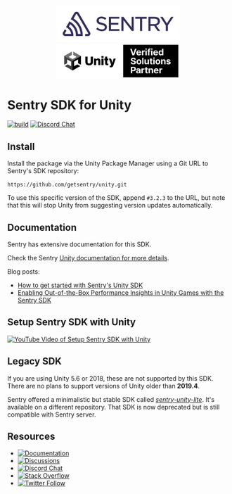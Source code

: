 <p align="center">
  <a href="https://sentry.io" target="_blank" align="left">
    <img src="https://raw.githubusercontent.com/getsentry/sentry-unity/main/.github/sentry-wordmark-dark-400x119.svg" width="280">
  </a>
  <a href="https://docs.sentry.io/platforms/unity/" target="_blank" align="right">
    <img src="https://raw.githubusercontent.com/getsentry/sentry-unity/main/.github/unity-verified-logo.svg" width="280">
  </a>
  <br />
</p>
<p align="center">

Sentry SDK for Unity
===========

[![build](https://github.com/getsentry/sentry-unity/workflows/CI/badge.svg?branch=main)](https://github.com/getsentry/sentry-unity/actions?query=branch%3Amain)
[![Discord Chat](https://img.shields.io/discord/621778831602221064?logo=discord&logoColor=ffffff&color=7389D8)](https://discord.gg/PXa5Apfe7K)

## Install

Install the package via the Unity Package Manager using a Git URL to Sentry's SDK repository:

```
https://github.com/getsentry/unity.git
```

To use this specific version of the SDK, append `#3.2.3` to the URL, but note that this will stop Unity from suggesting version updates automatically.

## Documentation

Sentry has extensive documentation for this SDK.

Check the Sentry [Unity documentation for more details](https://docs.sentry.io/platforms/unity/).

Blog posts: 
* [How to get started with Sentry's Unity SDK](https://blog.sentry.io/how-to-get-started-with-sentrys-unity-sdk-part-1/)
* [Enabling Out-of-the-Box Performance Insights in Unity Games with the Sentry SDK](https://sentry.engineering/blog/enabling-out-of-the-box-performance-insights-in-the-unity-sdk)


## Setup Sentry SDK with Unity

[![YouTube Video of Setup Sentry SDK with Unity](https://img.youtube.com/vi/YKCRSA7TOc/0.jpg)](https://www.youtube.com/watch?v=-YKCRSA7TOc)

## Legacy SDK

If you are using Unity 5.6 or 2018, these are not supported by this SDK. There are no plans to support versions of Unity older than **2019.4**.

Sentry offered a minimalistic but stable SDK called [_sentry-unity-lite_](https://github.com/getsentry/sentry-unity-lite). It's available on a different repository. That SDK is now deprecated but is still compatible with Sentry server.

## Resources

* [![Documentation](https://img.shields.io/badge/documentation-sentry.io-green.svg)](https://docs.sentry.io/platforms/unity/)
* [![Discussions](https://img.shields.io/github/discussions/getsentry/sentry-unity.svg)](https://github.com/getsentry/sentry-unity/discussions)
* [![Discord Chat](https://img.shields.io/discord/621778831602221064?logo=discord&logoColor=ffffff&color=7389D8)](https://discord.gg/PXa5Apfe7K)  
* [![Stack Overflow](https://img.shields.io/badge/stack%20overflow-sentry-green.svg)](http://stackoverflow.com/questions/tagged/sentry)
* [![Twitter Follow](https://img.shields.io/twitter/follow/getsentry?label=getsentry&style=social)](https://twitter.com/intent/follow?screen_name=getsentry)
